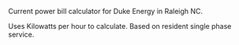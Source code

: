 Current power bill calculator for Duke Energy in Raleigh NC.

Uses Kilowatts per hour to calculate. Based on resident single phase service.

